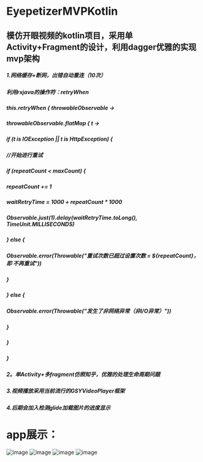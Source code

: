 # EyepetizerMVPKotlin
## 模仿开眼视频的kotlin项目，采用单Activity+Fragment的设计，利用dagger优雅的实现mvp架构

##### 1.网络缓存+断网，出错自动重连（10次） 
##### 利用rxjava的操作符：retryWhen    
##### this.retryWhen { throwableObservable ->
#####        throwableObservable.flatMap { t ->
#####            if (t is IOException || t is HttpException) {
#####                //开始进行重试
#####                if (repeatCount < maxCount) {
 #####                   repeatCount += 1
 #####                   waitRetryTime = 1000 + repeatCount * 1000
#####                    Observable.just(1).delay(waitRetryTime.toLong(), TimeUnit.MILLISECONDS)
#####                } else {
#####                    Observable.error<T>(Throwable("重试次数已超过设置次数 = ${repeatCount}，即 不再重试"))
#####                }
#####            } else {
#####                Observable.error<T>(Throwable("发生了非网络异常（非I/O异常）"))
 #####           }
#####        }
#####    }
  
##### 2。单Activity+多fragment仿照知乎，优雅的处理生命周期问题
  
##### 3.视频播放采用当前流行的GSYVideoPlayer框架
##### 4.后期会加入检测glide加载图片的进度显示

# app展示：

![image](https://github.com/chenqi5256969/EyepetizerMVPKotlin/blob/master/image/Screenshot_2019-03-07-17-26-53-151_com.m163.eyepe.png)
![image](https://github.com/chenqi5256969/EyepetizerMVPKotlin/blob/master/image/Screenshot_2019-03-07-17-27-11-481_com.m163.eyepe.png)
![image](https://github.com/chenqi5256969/EyepetizerMVPKotlin/blob/master/image/Screenshot_2019-03-07-17-45-00-990_com.m163.eyepe.png)
![image](https://github.com/chenqi5256969/EyepetizerMVPKotlin/blob/master/image/Screenshot_2019-03-07-17-27-32-189_com.m163.eyepe.png)
